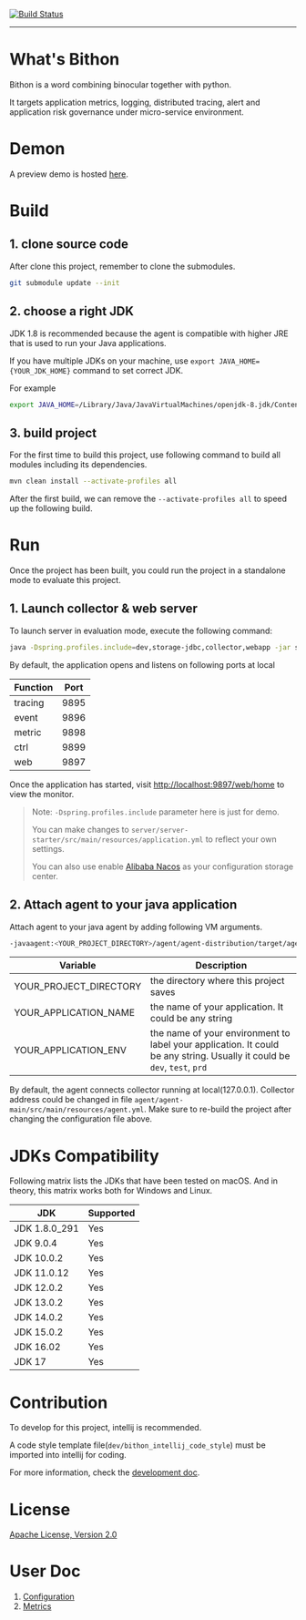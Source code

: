 [![Build Status](https://app.travis-ci.com/FrankChen021/bithon.svg?branch=master)](https://app.travis-ci.com/github/FrankChen021/bithon)

---

# What's Bithon

Bithon is a word combining binocular together with python.

It targets application metrics, logging, distributed tracing, alert and application risk governance under micro-service environment.

# Demon

A preview demo is hosted [here](https://www.bithon.org:9897/web/home).

# Build

## 1. clone source code

After clone this project, remember to clone the submodules.

```bash
git submodule update --init
```

## 2. choose a right JDK

JDK 1.8 is recommended because the agent is compatible with higher JRE that is used to run your Java applications.

If you have multiple JDKs on your machine, use `export JAVA_HOME={YOUR_JDK_HOME}` command to set correct JDK.

For example

```bash
export JAVA_HOME=/Library/Java/JavaVirtualMachines/openjdk-8.jdk/Contents/Home
```

## 3. build project

For the first time to build this project, use following command to build all modules including its dependencies. 

```bash
mvn clean install --activate-profiles all
```

After the first build, we can remove the `--activate-profiles all` to speed up the following build.

# Run

Once the project has been built, you could run the project in a standalone mode to evaluate this project.

## 1. Launch collector & web server

To launch server in evaluation mode, execute the following command:

```bash
java -Dspring.profiles.include=dev,storage-jdbc,collector,webapp -jar server/server-starter/target/bithon-server-starter.jar
```

By default, the application opens and listens on following ports at local

|Function|Port|
| --- | --- |
| tracing | 9895 |
| event  | 9896 |
| metric | 9898 |
| ctrl | 9899 |
| web | 9897 |

Once the application has started, visit [http://localhost:9897/web/home](http://localhost:9897/web/home) to view the monitor.

> Note:
> `-Dspring.profiles.include` parameter here is just for demo.
> 
> You can make changes to `server/server-starter/src/main/resources/application.yml` to reflect your own settings.
> 
> You can also use enable [Alibaba Nacos](doc/configuration-nacos.md) as your configuration storage center.

## 2. Attach agent to your java application

Attach agent to your java agent by adding following VM arguments.

```bash
-javaagent:<YOUR_PROJECT_DIRECTORY>/agent/agent-distribution/target/agent-distribution/agent-main.jar -Dbithon.application.name=<YOUR_APPLICATION_NAME> -Dbithon.application.env=<YOUR_APPLICATION_ENV>
```

|Variable|Description|
| --- | --- |
| YOUR_PROJECT_DIRECTORY | the directory where this project saves |
| YOUR_APPLICATION_NAME  | the name of your application. It could be any string |
| YOUR_APPLICATION_ENV | the name of your environment to label your application. It could be any string. Usually it could be `dev`, `test`, `prd` |

By default, the agent connects collector running at local(127.0.0.1). 
Collector address could be changed in file `agent/agent-main/src/main/resources/agent.yml`.
Make sure to re-build the project after changing the configuration file above.

# JDKs Compatibility

Following matrix lists the JDKs that have been tested on macOS. And in theory, this matrix works both for Windows and Linux.

|JDK| Supported | 
| --- | --- |
| JDK 1.8.0_291 | Yes |
| JDK 9.0.4 | Yes |
| JDK 10.0.2 | Yes |
| JDK 11.0.12 | Yes |
| JDK 12.0.2 | Yes |
| JDK 13.0.2 | Yes |
| JDK 14.0.2 | Yes |
| JDK 15.0.2 | Yes |
| JDK 16.02 | Yes |
| JDK 17 | Yes |

# Contribution

To develop for this project, intellij is recommended. 

A code style template file(`dev/bithon_intellij_code_style`) must be imported into intellij for coding.

For more information, check the [development doc](doc/development.md).

# License

[Apache License, Version 2.0](http://www.apache.org/licenses/LICENSE-2.0)

# User Doc
1. [Configuration](doc/configuration.md)
2. [Metrics](doc/metrics.md)
